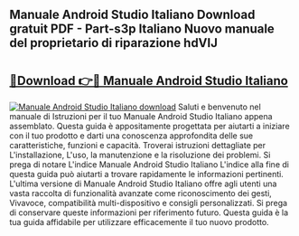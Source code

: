 ## Manuale Android Studio Italiano Download gratuit PDF - Part-s3p Italiano Nuovo manuale del proprietario di riparazione hdVIJ

# <h2><a href="http://dfeazbc.blite.top/?on=Manuale+Android+Studio+Italiano">🔗Download 👉🔴 Manuale Android Studio Italiano</a></h2>

[![Manuale Android Studio Italiano download](https://i.imgur.com/lujVjoI.png)](http://dfeazbc.blite.top/?on=Manuale+Android+Studio+Italiano)
Saluti e benvenuto nel manuale di Istruzioni per il tuo Manuale Android Studio Italiano appena assemblato. Questa guida è appositamente progettata per aiutarti a iniziare con il tuo prodotto e darti una conoscenza approfondita delle sue caratteristiche, funzioni e capacità. Troverai istruzioni dettagliate per L'installazione, L'uso, la manutenzione e la risoluzione dei problemi. Si prega di notare L'indice Manuale Android Studio Italiano L'indice alla fine di questa guida può aiutarti a trovare rapidamente le informazioni pertinenti. L'ultima versione di Manuale Android Studio Italiano offre agli utenti una vasta raccolta di funzionalità avanzate come riconoscimento dei gesti, Vivavoce, compatibilità multi-dispositivo e consigli personalizzati. Si prega di conservare queste informazioni per riferimento futuro. Questa guida è la tua guida affidabile per utilizzare efficacemente il tuo nuovo prodotto.
